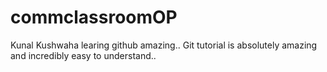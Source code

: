 # commclassroomOP

Kunal Kushwaha learing github amazing..
Git tutorial is absolutely amazing and incredibly easy to understand..
